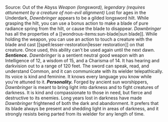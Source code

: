 Source: Out of the Abyss
*Weapon (longsword), legendary (requires attunement by a creature of non-evil alignment)*
Lost for ages in the Underdark, *Dawnbringer* appears to be a gilded longsword hilt. While grasping the hilt, you can use a bonus action to make a blade of pure radiance spring from the hilt, or cause the blade to disappear. *Dawnbringer* has all the properties of a [[wondrous-items:sun-blade|sun blade]].
While holding the weapon, you can use an action to touch a creature with the blade and cast [[spell:lesser-restoration|lesser restoration]] on that creature. Once used, this ability can't be used again until the next dawn.
***Sentience.*** *Dawnbringer* is a sentient neutral good weapon with an Intelligence of 12, a wisdom of 15, and a Charisma of 14. It has hearing and darkvision out to a range of 120 feet.
The sword can speak, read, and understand Common, and it can communicate with its wielder telepathically. Its voice is kind and feminine. It knows every language you know while you're attuned to it.
***Personality.*** Forged by ancient sun worshippers, *Dawnbringer* is meant to bring light into darkness and to fight creatures of darkness. It is kind and compassionate to those in need, but fierce and destructive to its enemies.
Long years lost in darkness have made *Dawnbringer* frightened of both the dark and abandonment. It prefers that its blade always be present and shedding light in areas of darkness, and it strongly resists being parted from its wielder for any length of time.